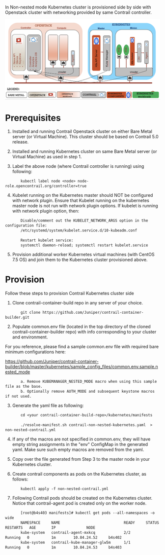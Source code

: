 In Non-nested mode Kubernetes cluster is provisioned side by side with Openstack cluster with networking provided by same Contrail controller.

![Contrail Non-Nested Solution](/images/non-nested-kubernetes.png)

# __Prerequisites__

1. Installed and running Contrail Openstack cluster on either Bare Metal server (or Virtual Machine).
   This cluster should be based on Contrail 5.0 release.

2. Installed and running Kubernetes cluster on same Bare Metal server (or Virtual Machine) as used in step 1.

3. Label the above node (where Contrail controller is running) using following:

```
       kubectl label node <node> node-role.opencontrail.org/controller=true
```

4. Kubelet running on the Kubernetes master should NOT be configured with network plugin.
      Ensure that Kubelet running on the kubernetes master node is not run with network plugin options. If kubelet is running with network plugin option, then:
```
       Disable/comment out the KUBELET_NETWORK_ARGS option in the configuration file:
       /etc/systemd/system/kubelet.service.d/10-kubeadm.conf

       Restart kubelet service:
       systemctl daemon-reload; systemctl restart kubelet.service       
```

5. Provision additional worker Kubernetes virtual machines (with CentOS 7.5 OS) and join them to the Kubernetes cluster provisioned above.

# __Provision__
Follow these steps to provision Contrail Kubernetes cluster side   

1. Clone contrail-container-build repo in any server of your choice.
```
       git clone https://github.com/Juniper/contrail-container-builder.git
```

2. Populate common.env file (located in the top directory of the cloned contrail-container-builder repo) with info corresponding to your cluster and environment.

For you reference, please find a sample common.env file with required bare minimum configurations here:

https://github.com/Juniper/contrail-container-builder/blob/master/kubernetes/sample_config_files/common.env.sample.nested_mode

           a. Remove KUBEMANAGER_NESTED_MODE macro when using this sample file as the base.
           b. Optionally remove AUTH_MODE and subsequent keystone macros if not used.

3. Generate the yaml file as following:
```
       cd <your contrail-container-build-repo>/kubernetes/manifests

       ./resolve-manifest.sh contrail-non-nested-kubernetes.yaml  > non-nested-contrail.yml
```
4. If any of the macros are not specified in common.env, they will have empty string assignments in the "env" ConfigMap in the generated yaml. Make sure such empty macros are removed from the yaml.
   
5. Copy over the file generated from Step 3 to the master node in your Kubernetes cluster.

6. Create contrail components as pods on the Kubernetes cluster, as follows:

```
       kubectl apply -f non-nested-contrail.yml
```
7. Following Contrail pods should be created on the Kubernetes cluster. Notice that contrail-agent pod is created only on the worker node.
```
       [root@b4s403 manifests]# kubectl get pods --all-namespaces -o wide
       NAMESPACE     NAME                             READY     STATUS    RESTARTS   AGE       IP              NODE
       kube-system   contrail-agent-mxkcq             2/2       Running   0          1m        10.84.24.52     b4s402
       kube-system   contrail-kube-manager-glw5m      1/1       Running   0          1m        10.84.24.53     b4s403
```
